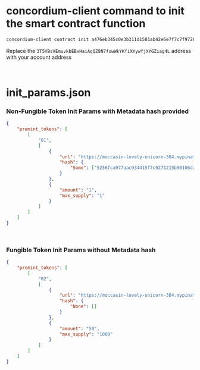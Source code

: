 # concordium-client command to init the smart contract function
```bash
concordium-client contract init a476eb345c0e3b311d1581ab42e6e7f7c7f972837d1a6687302e0d4465383538 --parameter-json init_params.json --schema dist/schema.bin --sender 3T5VBsVEmuvkbEBxHaiAqQZ8N7fowWkYKfiXYywYjXYGZiag4L --energy 30000 --contract ccd_mint_wizard --grpc-port 20000 --grpc-ip node.testnet.concordium.com
```
Replace the `3T5VBsVEmuvkbEBxHaiAqQZ8N7fowWkYKfiXYywYjXYGZiag4L` address with your account address

<br>

# init_params.json
### Non-Fungible Token Init Params with Metadata hash provided
```json
{
    "premint_tokens": [
        [
            "01",
            [
                {
                    "url": "https://moccasin-lovely-unicorn-304.mypinata.cloud/ipfs/QmNdx4Hb7S61R5ZhUwr95zcSMvDHFVcn9fM4y2D1ENgpim",
                    "hash": {
                        "Some": ["5256fca977aac934415f7c9271215b90106da832291b73c009ca0b21b1ac3a8a"]
                    }
                },
                {
                    "amount": "1",
                    "max_supply": "1"
                }
            ]
        ]
    ]
}
```
<br>

### Fungible Token Init Params without Metadata hash
```json
{
    "premint_tokens": [
        [
            "02",
            [
                {
                    "url": "https://moccasin-lovely-unicorn-304.mypinata.cloud/ipfs/QmNdx4Hb7S61R5ZhUwr95zcSMvDHFVcn9fM4y2D1ENgpim",
                    "hash": {
                        "None": []
                    }
                },
                {
                    "amount": "50",
                    "max_supply": "1000"
                }
            ]
        ]
    ]
}
```